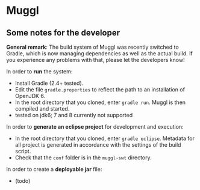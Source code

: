# Muggl

## Some notes for the developer

**General remark**: The build system of Muggl was recently switched to Gradle, which is now managing dependencies as well as the actual build. If you experience any problems with that, please let the developers know!

In order to **run** the system:
- Install Gradle (2.4+ tested).
- Edit the file `gradle.properties` to reflect the path to an installation of OpenJDK 6.
- In the root directory that you cloned, enter `gradle run`. Muggl is then compiled and started.
- tested on jdk6; 7 and 8 currently not supported

In order to **generate an eclipse project** for development and execution:
- In the root directory that you cloned, enter `gradle eclipse`. Metadata for all project is generated in accordance with the settings of the build script.
- Check that the `conf` folder is in the `muggl-swt` directory.

In order to create a **deployable jar** file:
- (todo)
